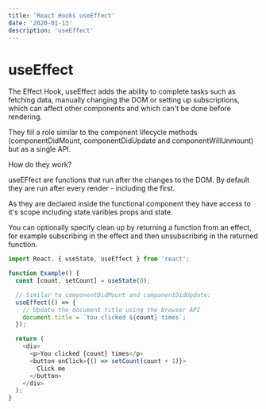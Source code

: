 ```yaml
---
title: 'React Hooks useEffect'
date: '2020-01-13'
description: 'useEffect'
---
```


# useEffect

The Effect Hook, useEffect adds the ability to complete tasks such as fetching data, manually changing the DOM or setting up subscriptions, which can affect other components and which can't be done before rendering. 

They fill a role similar to the component lifecycle methods (componentDidMount, componentDidUpdate and componentWillUnmount) but as a single API.

How do they work? 

useEFfect are functions that run after the changes to the DOM. By default they are run after every render - including the first. 

As they are declared inside the functional component they have access to it's scope including state varibles props and state. 

You can optionally specify clean up by returning a function from an effect, for example subscribing in the effect and then unsubscribing in the returned function. 

```js
import React, { useState, useEffect } from 'react';

function Example() {
  const [count, setCount] = useState(0);

  // Similar to componentDidMount and componentDidUpdate:
  useEffect(() => {
    // Update the document title using the browser API
    document.title = `You clicked ${count} times`;
  });

  return (
    <div>
      <p>You clicked {count} times</p>
      <button onClick={() => setCount(count + 1)}>
        Click me
      </button>
    </div>
  );
}
```
